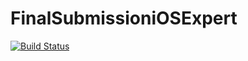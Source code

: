 # FinalSubmissioniOSExpert

[![Build Status](https://travis-ci.com/AddinDev/FinalSubmissioniOSExpert.svg?branch=main)](https://travis-ci.com/AddinDev/FinalSubmissioniOSExpert)
